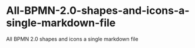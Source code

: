 # All-BPMN-2.0-shapes-and-icons-a-single-markdown-file
All BPMN 2.0 shapes and icons a single markdown file
